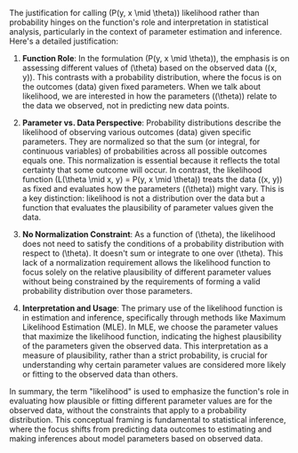 The justification for calling \(P(y, x \mid \theta)\) likelihood rather than probability hinges on the function's role and interpretation in statistical analysis, particularly in the context of parameter estimation and inference. Here's a detailed justification:

1. **Function Role**: In the formulation \(P(y, x \mid \theta)\), the emphasis is on assessing different values of \(\theta\) based on the observed data (\(x, y\)). This contrasts with a probability distribution, where the focus is on the outcomes (data) given fixed parameters. When we talk about likelihood, we are interested in how the parameters (\(\theta\)) relate to the data we observed, not in predicting new data points.

2. **Parameter vs. Data Perspective**: Probability distributions describe the likelihood of observing various outcomes (data) given specific parameters. They are normalized so that the sum (or integral, for continuous variables) of probabilities across all possible outcomes equals one. This normalization is essential because it reflects the total certainty that some outcome will occur. In contrast, the likelihood function \(L(\theta \mid x, y) = P(y, x \mid \theta)\) treats the data (\(x, y\)) as fixed and evaluates how the parameters (\(\theta\)) might vary. This is a key distinction: likelihood is not a distribution over the data but a function that evaluates the plausibility of parameter values given the data.

3. **No Normalization Constraint**: As a function of \(\theta\), the likelihood does not need to satisfy the conditions of a probability distribution with respect to \(\theta\). It doesn't sum or integrate to one over \(\theta\). This lack of a normalization requirement allows the likelihood function to focus solely on the relative plausibility of different parameter values without being constrained by the requirements of forming a valid probability distribution over those parameters.

4. **Interpretation and Usage**: The primary use of the likelihood function is in estimation and inference, specifically through methods like Maximum Likelihood Estimation (MLE). In MLE, we choose the parameter values that maximize the likelihood function, indicating the highest plausibility of the parameters given the observed data. This interpretation as a measure of plausibility, rather than a strict probability, is crucial for understanding why certain parameter values are considered more likely or fitting to the observed data than others.

In summary, the term "likelihood" is used to emphasize the function's role in evaluating how plausible or fitting different parameter values are for the observed data, without the constraints that apply to a probability distribution. This conceptual framing is fundamental to statistical inference, where the focus shifts from predicting data outcomes to estimating and making inferences about model parameters based on observed data.